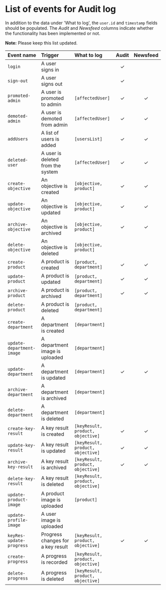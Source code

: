 # List of events for Audit log

In addition to the data under 'What to log', the `user.id` and `timestamp` fields should be populated. The _Audit_ and _Newsfeed_ columns indicate whether the functionality has been implemented or not.

**Note:** Please keep this list updated.

| Event name                | Trigger                           | What to log                       | Audit | Newsfeed |
| :------------------------ | :-------------------------------- | :-------------------------------- | :---: | :------: |
| `login`                   | A user signs in                   |                                   |   ✓   |          |
| `sign-out`                | A user signs out                  |                                   |   ✓   |          |
| `promoted-admin`          | A user is promoted to admin       | `[affectedUser]`                  |   ✓   |    ✓     |
| `demoted-admin`           | A user is demoted from admin      | `[affectedUser]`                  |   ✓   |    ✓     |
| `addUsers`                | A list of users is added          | `[usersList]`                     |   ✓   |    ✓     |
| `deleted-user`            | A user is deleted from the system | `[affectedUser]`                  |   ✓   |    ✓     |
| `create-objective`        | An objective is created           | `[objective, product]`            |   ✓   |    ✓     |
| `update-objective`        | An objective is updated           | `[objective, product]`            |   ✓   |    ✓     |
| `archive-objective`       | An objective is archived          | `[objective, product]`            |   ✓   |    ✓     |
| `delete-objective`        | An objective is deleted           | `[objective, product]`            |       |          |
| `create-product`          | A product is created              | `[product, department]`           |   ✓   |    ✓     |
| `update-product`          | A product is updated              | `[product, department]`           |   ✓   |    ✓     |
| `archive-product`         | A product is archived             | `[product, department]`           |   ✓   |    ✓     |
| `delete-product`          | A product is deleted              | `[product, department]`           |       |          |
| `create-department`       | A department is created           | `[department]`                    |       |          |
| `update-department-image` | A department image is uploaded    | `[department]`                    |       |          |
| `update-department`       | A department is updated           | `[department]`                    |   ✓   |    ✓     |
| `archive-department`      | A department is archived          | `[department]`                    |       |          |
| `delete-department`       | A department is deleted           | `[department]`                    |       |          |
| `create-key-result`       | A key result is created           | `[keyResult, product, objective]` |   ✓   |    ✓     |
| `update-key-result`       | A key result is updated           | `[keyResult, product, objective]` |   ✓   |    ✓     |
| `archive-key-result`      | A key result is archived          | `[keyResult, product, objective]` |   ✓   |    ✓     |
| `delete-key-result`       | A key result is deleted           | `[keyResult, product, objective]` |       |          |
| `update-product-image`    | A product image is uploaded       | `[product]`                       |       |          |
| `update-profile-image`    | A user image is uploaded          |                                   |       |          |
| `keyRes-update-progress`  | Progress changes for a key result | `[keyResult, product, objective]` |   ✓   |    ✓     |
| `create-progress`         | A progress is recorded            | `[keyResult, product, objective]` |       |          |
| `delete-progress`         | A progress is deleted             | `[keyResult, product, objective]` |       |          |

